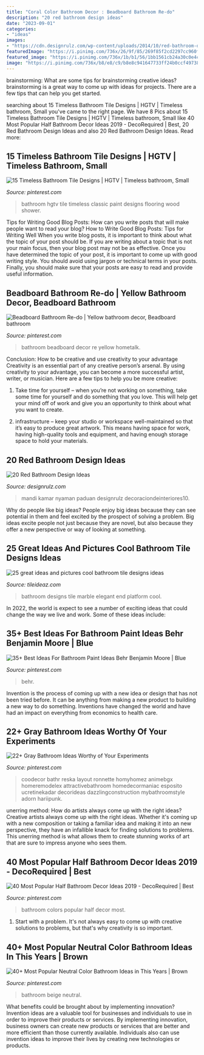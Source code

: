 ```yaml
---
title: "Coral Color Bathroom Decor : Beadboard Bathroom Re-do"
description: "20 red bathroom design ideas"
date: "2023-09-01"
categories:
- "ideas"
images:
- "https://cdn.designrulz.com/wp-content/uploads/2014/10/red-bathroom-design-ideas-designrulz-4.jpg"
featuredImage: "https://i.pinimg.com/736x/26/9f/85/269f85f2cd2297cc960f2fd8cc104cc7.jpg"
featured_image: "https://i.pinimg.com/736x/1b/b1/56/1bb1561cb24a30c0e4ce80f0e095c117.jpg"
image: "https://i.pinimg.com/736x/b8/e8/c9/b8e8c941647733ff24b0ccf497386323--bathroom-wall-bathroom-ideas.jpg"
---
```



brainstorming: What are some tips for brainstorming creative ideas?
brainstorming is a great way to come up with ideas for projects. There are a few tips that can help you get started.

	

		
searching about 15 Timeless Bathroom Tile Designs | HGTV | Timeless bathroom, Small you've came to the right page. We have 8 Pics about 15 Timeless Bathroom Tile Designs | HGTV | Timeless bathroom, Small like 40 Most Popular Half Bathroom Decor Ideas 2019 - DecoRequired | Best, 20 Red Bathroom Design Ideas and also 20 Red Bathroom Design Ideas. Read more:
		
    
## 15 Timeless Bathroom Tile Designs | HGTV | Timeless Bathroom, Small

<img loading=lazy src="https://i.pinimg.com/736x/e3/e8/64/e3e864710b372c1dd8d9470e6d8f1cdf.jpg" onerror="this.onerror=null;this.src='https://tse3.mm.bing.net/th?id=OIP.LbIBLbe66CXEChv5NOfYQwHaJ4&amp;pid=15.1';" alt="15 Timeless Bathroom Tile Designs | HGTV | Timeless bathroom, Small">

_Source: pinterest.com_

>bathroom hgtv tile timeless classic paint designs flooring wood shower. 

	

Tips for Writing Good Blog Posts: How can you write posts that will make people want to read your blog?
How to Write Good Blog Posts: Tips for Writing Well
When you write blog posts, it is important to think about what the topic of your post should be.  If you are writing about a topic that is not your main focus, then your blog post may not be as effective.  Once you have determined the topic of your post, it is important to come up with good writing style.  You should avoid using jargon or technical terms in your posts.  Finally, you should make sure that your posts are easy to read and provide useful information.

    
## Beadboard Bathroom Re-do | Yellow Bathroom Decor, Beadboard Bathroom

<img loading=lazy src="https://i.pinimg.com/736x/b8/e8/c9/b8e8c941647733ff24b0ccf497386323--bathroom-wall-bathroom-ideas.jpg" onerror="this.onerror=null;this.src='https://tse4.mm.bing.net/th?id=OIP.hJdeTRlzJceL_2Siwe_FvwHaJ3&amp;pid=15.1';" alt="Beadboard Bathroom Re-do | Yellow bathroom decor, Beadboard bathroom">

_Source: pinterest.com_

>bathroom beadboard decor re yellow hometalk. 

	

Conclusion: How to be creative and use creativity to your advantage
Creativity is an essential part of any creative person’s arsenal. By using creativity to your advantage, you can become a more successful artist, writer, or musician. Here are a few tips to help you be more creative:
1. Take time for yourself – when you’re not working on something, take some time for yourself and do something that you love. This will help get your mind off of work and give you an opportunity to think about what you want to create.

2. infrastructure – keep your studio or workspace well-maintained so that it’s easy to produce great artwork. This means having space for work, having high-quality tools and equipment, and having enough storage space to hold your materials.


    
## 20 Red Bathroom Design Ideas

<img loading=lazy src="https://cdn.designrulz.com/wp-content/uploads/2014/10/red-bathroom-design-ideas-designrulz-4.jpg" onerror="this.onerror=null;this.src='https://tse4.mm.bing.net/th?id=OIP.zjS2j_MD34rgSfBSthnKgAHaJ4&amp;pid=15.1';" alt="20 Red Bathroom Design Ideas">

_Source: designrulz.com_

>mandi kamar nyaman paduan designrulz decoraciondeinteriores10. 

	

Why do people like big ideas?
People enjoy big ideas because they can see potential in them and feel excited by the prospect of solving a problem. Big ideas excite people not just because they are novel, but also because they offer a new perspective or way of looking at something.

    
## 25 Great Ideas And Pictures Cool Bathroom Tile Designs Ideas

<img loading=lazy src="http://www.tileideaz.com/wp-content/uploads/2015/11/bathroom-high-end-bathroom-designs-with-elegant-bathroom-design-also-oval-white-ceramic-bathtub-with-white-marble-tub-platform-and-square-white-ceramic-sink-high-end-bathroom-designs-910x1309.jpg" onerror="this.onerror=null;this.src='https://tse3.mm.bing.net/th?id=OIP.wHNInWAqjT1ZOtSV3YvYrwHaKp&amp;pid=15.1';" alt="25 great ideas and pictures cool bathroom tile designs ideas">

_Source: tileideaz.com_

>bathroom designs tile marble elegant end platform cool. 

	

In 2022, the world is expect to see a number of exciting ideas that could change the way we live and work. Some of these ideas include:

    
## 35+ Best Ideas For Bathroom Paint Ideas Behr Benjamin Moore | Blue

<img loading=lazy src="https://i.pinimg.com/736x/26/9f/85/269f85f2cd2297cc960f2fd8cc104cc7.jpg" onerror="this.onerror=null;this.src='https://tse3.mm.bing.net/th?id=OIP.rEwg1OcVm9KLImjnj1xfaQAAAA&amp;pid=15.1';" alt="35+ Best Ideas For Bathroom Paint Ideas Behr Benjamin Moore | Blue">

_Source: pinterest.com_

>behr. 

	

Invention is the process of coming up with a new idea or design that has not been tried before. It can be anything from making a new product to building a new way to do something. Inventions have changed the world and have had an impact on everything from economics to health care.

    
## 22+ Gray Bathroom Ideas Worthy Of Your Experiments

<img loading=lazy src="https://i.pinimg.com/736x/63/9f/61/639f61010d4c489707afc3580d732b69.jpg" onerror="this.onerror=null;this.src='https://tse4.mm.bing.net/th?id=OIP.nlfiMxm-xcbj_5S7sUXqoAHaNK&amp;pid=15.1';" alt="22+ Gray Bathroom Ideas Worthy of Your Experiments">

_Source: pinterest.com_

>coodecor bathr reska layout ronnette homyhomez animebgx homeremodelex attractivebathroom homedecormaniac esposito ucretinekadar decorideas dazzlingconstruction mybathroomstyle adorn hariipunk. 

	

unerring method: How do artists always come up with the right ideas?
Creative artists always come up with the right ideas. Whether it's coming up with a new composition or taking a familiar idea and making it into an new perspective, they have an infallible knack for finding solutions to problems. This unerring method is what allows them to create stunning works of art that are sure to impress anyone who sees them.

    
## 40 Most Popular Half Bathroom Decor Ideas 2019 - DecoRequired | Best

<img loading=lazy src="https://i.pinimg.com/736x/1b/b1/56/1bb1561cb24a30c0e4ce80f0e095c117.jpg" onerror="this.onerror=null;this.src='https://tse2.mm.bing.net/th?id=OIP.m4O5rzb6yt63c96tmeoG-AHaLH&amp;pid=15.1';" alt="40 Most Popular Half Bathroom Decor Ideas 2019 - DecoRequired | Best">

_Source: pinterest.com_

>bathroom colors popular half decor most. 

	

1. Start with a problem. It's not always easy to come up with creative solutions to problems, but that's why creativity is so important.

    
## 40+ Most Popular Neutral Color Bathroom Ideas In This Years | Brown

<img loading=lazy src="https://i.pinimg.com/736x/20/ee/e4/20eee474c0c7407315d2f0063b254a22.jpg" onerror="this.onerror=null;this.src='https://tse3.mm.bing.net/th?id=OIP.I95dWtxvuemiWnttej7hCgHaJ3&amp;pid=15.1';" alt="40+ Most Popular Neutral Color Bathroom Ideas in This Years | Brown">

_Source: pinterest.com_

>bathroom beige neutral. 

	

What benefits could be brought about by implementing innovation?
Invention ideas are a valuable tool for businesses and individuals to use in order to improve their products or services. By implementing innovation, business owners can create new products or services that are better and more efficient than those currently available. Individuals also can use invention ideas to improve their lives by creating new technologies or products.

